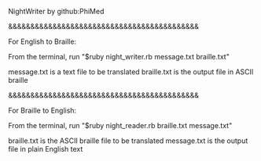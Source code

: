 NightWriter by github:PhiMed


&&&&&&&&&&&&&&&&&&&&&&&&&&&&&&&&&&&&&&&&&&&

For English to Braille:

  From the terminal, run "$ruby night_writer.rb message.txt braille.txt"

message.txt is a text file to be translated
braille.txt is the output file in ASCII braille


&&&&&&&&&&&&&&&&&&&&&&&&&&&&&&&&&&&&&&&&&&&

For Braille to English:

  From the terminal, run "$ruby night_reader.rb braille.txt message.txt"

  braille.txt is the ASCII braille file to be translated
  message.txt is the output file in plain English text

